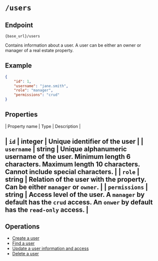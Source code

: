 # `/users`

## Endpoint

`{base_url}/users`

Contains information about a user. A user can be either an owner or manager of a real estate property.

## Example

```json
{
    "id": 1,
    "username": "jane.smith",
    "role": "manager",
    "permissions": "crud"
}
```

## Properties

| Property name | Type | Description |

| `id` | integer | Unique identifier of the user |
| `username` | string | Unique alphanumeric username of the user. Minimum length 6 characters. Maximum length 10 characters. Cannot include special characters. |
| `role` | string | Relation of the user with the property. Can be either `manager` or `owner`. |
| `permissions` | string | Access level of the user. A `manager` by default has the `crud` access. An `onwer` by default has the `read-only` access. |
---

## Operations

* [Create a user](/docs/create-user.md)
* [Find a user](/docs/get-user.md)
* [Update a user information and access](/docs/update-user.md)
* [Delete a user](/docs/delete-user.md)